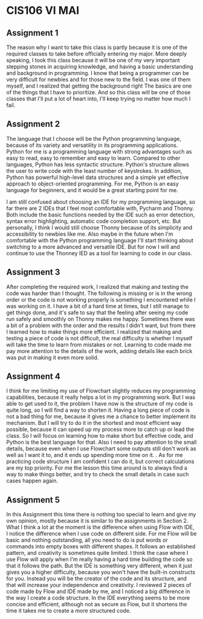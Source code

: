# CIS106 VI MAI

## Assignment 1

The reason why I want to take this class is partly because it is one of the required classes to take before officially entering my major. More deeply speaking, I took this class because it will be one of my very important stepping stones in acquiring knowledge, and having a basic understanding and background in programming. I know that being a programmer can be very difficult for newbies and for those new to the field. I was one of them myself, and I realized that getting the background right The basics are one of the things that I have to prioritize. And so this class will be one of those classes that I'll put a lot of heart into, I'll keep trying no matter how much I fail.

## Assignment 2

The language that I choose will be the Python programming language, because of its variety and versatility in its programming applications. Python for me is a programming language with strong advantages such as easy to read, easy to remember and easy to learn. Compared to other languages, Python has less syntactic structure. Python's structure allows the user to write code with the least number of keystrokes. In addition, Python has powerful high-level data structures and a simple yet effective approach to object-oriented programming. For me, Python is an easy language for beginners, and it would be a great starting point for me.

I am still confused about choosing an IDE for my programming language, so far there are 2 IDEs that I feel most comfortable with, Pycharm and Thonny. Both include the basic functions needed by the IDE such as error detection, syntax error highlighting, automatic code completion support, etc. But personally, I think I would still choose Thonny because of its simplicity and accessibility to newbies like me. Also maybe in the future when I'm comfortable with the Python programming language I'll start thinking about switching to a more advanced and versatile IDE. But for now I will and continue to use the Thonney IED as a tool for learning to code in our class.

## Assignment 3

After completing the required work, I realized that making and testing the code was harder than I thought. The following is missing or is in the wrong order or the code is not working properly is something I encountered while I was working on it. I have a bit of a hard time at times, but I still manage to get things done, and it's safe to say that the feeling after seeing my code run safely and smoothly on Thonny makes me happy. Sometimes there was a bit of a problem with the order and the results I didn't want, but from there I learned how to make things more efficient. I realized that making and testing a piece of code is not difficult, the real difficulty is whether I myself will take the time to learn from mistakes or not. Learning to code made me pay more attention to the details of the work, adding details like each brick was put in making it even more solid.

## Assignment 4

I think for me limiting my use of Flowchart slightly reduces my programming capabilities, because it really helps a lot in my programming work. But I was able to get used to it, the problem I have now is the structure of my code is quite long, so I will find a way to shorten it. Having a long piece of code is not a bad thing for me, because it gives me a chance to better implement its mechanism. But I will try to do it in the shortest and most efficient way possible, because it can speed up my process more to catch up or lead the class. So I will focus on learning how to make short but effective code, and Python is the best language for that. Also I need to pay attention to the small details, because even when I use Flowchart some outputs still don't work as well as I want it to, and it ends up spending more time on it. . As for me practicing code structure I am confident I can do it, but correct calculations are my top priority. For me the lesson this time around is to always find a way to make things better, and try to check the small details in case such cases happen again.

## Assignment 5

  In this Assignment this time there is nothing too special to learn and give my own opinion, mostly because it is similar to the assignments in Section 2. What I think a lot at the moment is the difference when using Flow with IDE, I notice the difference when I use code on different side. For me Flow will be basic and nothing outstanding, all you need to do is put words or commands into empty boxes with different shapes. It follows an established pattern, and creativity is sometimes quite limited. I think the case where I use Flow will apply when I'm really having a hard time building the code so that it follows the path. But the IDE is something very different, when it just gives you a higher difficulty, because you won't have the built-in constructs for you. Instead you will be the creator of the code and its structure, and that will increase your independence and creativity. I reviewed 2 pieces of code made by Flow and IDE made by me, and I noticed a big difference in the way I create a code structure. In the IDE everything seems to be more concise and efficient, although not as secure as Flow, but it shortens the time it takes me to create a more structured code.
